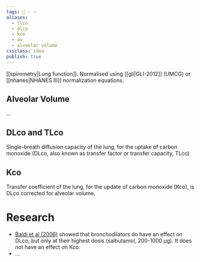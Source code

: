 ```yaml
---
tags: 💨 💡 ✍️
aliases: 
  - tlco
  - dlco
  - kco
  - av
  - alveolar volume
cssclass: idea
publish: true
---
```


[[spirometry|Lung function]]. Normalised using [[gli|GLI-2012]] (UMCG) or [[nhanes|NHANES III]] normalization equations.

## Alveolar Volume
...

## DLco and TLco
Single-breath diffusion capacity of the lung, for the uptake of carbon monoxide (DLco, also known as transfer factor or transfer capacity, TLco)

## Kco
Transfer coefficient of the lung, for the update of carbon monoxide (Kco), is DLco corrected for alveolar volume.

# Research
  - [Baldi et al (2006)](https://dx.doi.org/10.2147%2Fcopd.2006.1.4.477) showed that bronchodilators do have an effect on DLco, but only at their highest dosis (salbutamol, 200-1000 μg). It does not have an effect on Kco.
  - ...
